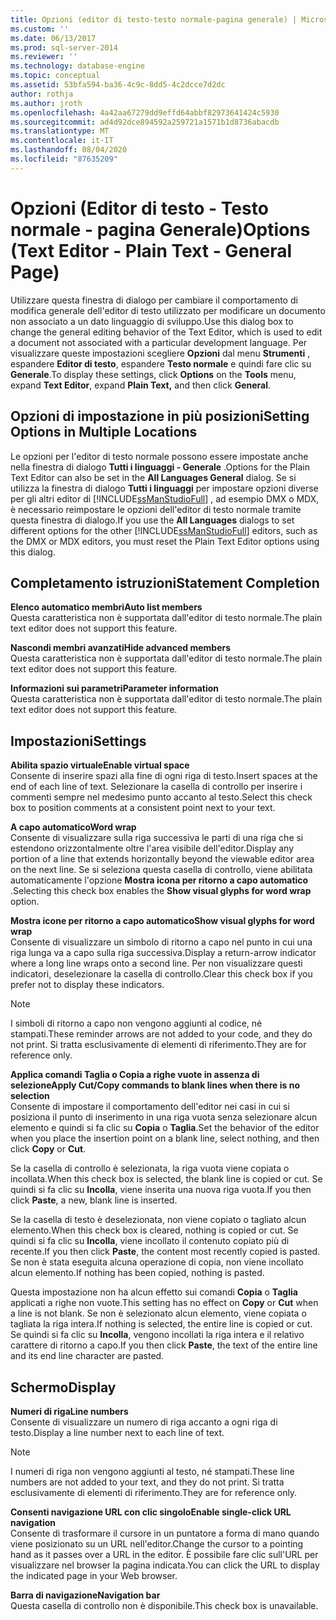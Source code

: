 ```yaml
---
title: Opzioni (editor di testo-testo normale-pagina generale) | Microsoft Docs
ms.custom: ''
ms.date: 06/13/2017
ms.prod: sql-server-2014
ms.reviewer: ''
ms.technology: database-engine
ms.topic: conceptual
ms.assetid: 53bfa594-ba36-4c9c-8dd5-4c2dcce7d2dc
author: rothja
ms.author: jroth
ms.openlocfilehash: 4a42aa67279dd9effd64abbf82973641424c5930
ms.sourcegitcommit: ad4d92dce894592a259721a1571b1d8736abacdb
ms.translationtype: MT
ms.contentlocale: it-IT
ms.lasthandoff: 08/04/2020
ms.locfileid: "87635209"
---
```

# <a name="options-text-editor---plain-text---general-page"></a><span data-ttu-id="5bbe5-102">Opzioni (Editor di testo - Testo normale - pagina Generale)</span><span class="sxs-lookup"><span data-stu-id="5bbe5-102">Options (Text Editor - Plain Text - General Page)</span></span>
  <span data-ttu-id="5bbe5-103">Utilizzare questa finestra di dialogo per cambiare il comportamento di modifica generale dell'editor di testo utilizzato per modificare un documento non associato a un dato linguaggio di sviluppo.</span><span class="sxs-lookup"><span data-stu-id="5bbe5-103">Use this dialog box to change the general editing behavior of the Text Editor, which is used to edit a document not associated with a particular development language.</span></span> <span data-ttu-id="5bbe5-104">Per visualizzare queste impostazioni scegliere **Opzioni** dal menu **Strumenti** , espandere **Editor di testo**, espandere **Testo normale** e quindi fare clic su **Generale**.</span><span class="sxs-lookup"><span data-stu-id="5bbe5-104">To display these settings, click **Options** on the **Tools** menu, expand **Text Editor**, expand **Plain Text,** and then click **General**.</span></span>  
  
## <a name="setting-options-in-multiple-locations"></a><span data-ttu-id="5bbe5-105">Opzioni di impostazione in più posizioni</span><span class="sxs-lookup"><span data-stu-id="5bbe5-105">Setting Options in Multiple Locations</span></span>  
 <span data-ttu-id="5bbe5-106">Le opzioni per l'editor di testo normale possono essere impostate anche nella finestra di dialogo **Tutti i linguaggi - Generale** .</span><span class="sxs-lookup"><span data-stu-id="5bbe5-106">Options for the Plain Text Editor can also be set in the **All Languages General** dialog.</span></span> <span data-ttu-id="5bbe5-107">Se si utilizza la finestra di dialogo **Tutti i linguaggi** per impostare opzioni diverse per gli altri editor di [!INCLUDE[ssManStudioFull](../includes/ssmanstudiofull-md.md)] , ad esempio DMX o MDX, è necessario reimpostare le opzioni dell'editor di testo normale tramite questa finestra di dialogo.</span><span class="sxs-lookup"><span data-stu-id="5bbe5-107">If you use the **All Languages** dialogs to set different options for the other [!INCLUDE[ssManStudioFull](../includes/ssmanstudiofull-md.md)] editors, such as the DMX or MDX editors, you must reset the Plain Text Editor options using this dialog.</span></span>  
  
## <a name="statement-completion"></a><span data-ttu-id="5bbe5-108">Completamento istruzioni</span><span class="sxs-lookup"><span data-stu-id="5bbe5-108">Statement Completion</span></span>  
 <span data-ttu-id="5bbe5-109">**Elenco automatico membri**</span><span class="sxs-lookup"><span data-stu-id="5bbe5-109">**Auto list members**</span></span>  
 <span data-ttu-id="5bbe5-110">Questa caratteristica non è supportata dall'editor di testo normale.</span><span class="sxs-lookup"><span data-stu-id="5bbe5-110">The plain text editor does not support this feature.</span></span>  
  
 <span data-ttu-id="5bbe5-111">**Nascondi membri avanzati**</span><span class="sxs-lookup"><span data-stu-id="5bbe5-111">**Hide advanced members**</span></span>  
 <span data-ttu-id="5bbe5-112">Questa caratteristica non è supportata dall'editor di testo normale.</span><span class="sxs-lookup"><span data-stu-id="5bbe5-112">The plain text editor does not support this feature.</span></span>  
  
 <span data-ttu-id="5bbe5-113">**Informazioni sui parametri**</span><span class="sxs-lookup"><span data-stu-id="5bbe5-113">**Parameter information**</span></span>  
 <span data-ttu-id="5bbe5-114">Questa caratteristica non è supportata dall'editor di testo normale.</span><span class="sxs-lookup"><span data-stu-id="5bbe5-114">The plain text editor does not support this feature.</span></span>  
  
## <a name="settings"></a><span data-ttu-id="5bbe5-115">Impostazioni</span><span class="sxs-lookup"><span data-stu-id="5bbe5-115">Settings</span></span>  
 <span data-ttu-id="5bbe5-116">**Abilita spazio virtuale**</span><span class="sxs-lookup"><span data-stu-id="5bbe5-116">**Enable virtual space**</span></span>  
 <span data-ttu-id="5bbe5-117">Consente di inserire spazi alla fine di ogni riga di testo.</span><span class="sxs-lookup"><span data-stu-id="5bbe5-117">Insert spaces at the end of each line of text.</span></span> <span data-ttu-id="5bbe5-118">Selezionare la casella di controllo per inserire i commenti sempre nel medesimo punto accanto al testo.</span><span class="sxs-lookup"><span data-stu-id="5bbe5-118">Select this check box to position comments at a consistent point next to your text.</span></span>  
  
 <span data-ttu-id="5bbe5-119">**A capo automatico**</span><span class="sxs-lookup"><span data-stu-id="5bbe5-119">**Word wrap**</span></span>  
 <span data-ttu-id="5bbe5-120">Consente di visualizzare sulla riga successiva le parti di una riga che si estendono orizzontalmente oltre l'area visibile dell'editor.</span><span class="sxs-lookup"><span data-stu-id="5bbe5-120">Display any portion of a line that extends horizontally beyond the viewable editor area on the next line.</span></span> <span data-ttu-id="5bbe5-121">Se si seleziona questa casella di controllo, viene abilitata automaticamente l'opzione **Mostra icona per ritorno a capo automatico** .</span><span class="sxs-lookup"><span data-stu-id="5bbe5-121">Selecting this check box enables the **Show visual glyphs for word wrap** option.</span></span>  
  
 <span data-ttu-id="5bbe5-122">**Mostra icone per ritorno a capo automatico**</span><span class="sxs-lookup"><span data-stu-id="5bbe5-122">**Show visual glyphs for word wrap**</span></span>  
 <span data-ttu-id="5bbe5-123">Consente di visualizzare un simbolo di ritorno a capo nel punto in cui una riga lunga va a capo sulla riga successiva.</span><span class="sxs-lookup"><span data-stu-id="5bbe5-123">Display a return-arrow indicator where a long line wraps onto a second line.</span></span> <span data-ttu-id="5bbe5-124">Per non visualizzare questi indicatori, deselezionare la casella di controllo.</span><span class="sxs-lookup"><span data-stu-id="5bbe5-124">Clear this check box if you prefer not to display these indicators.</span></span>  
  
> [!NOTE]  
>  <span data-ttu-id="5bbe5-125">I simboli di ritorno a capo non vengono aggiunti al codice, né stampati.</span><span class="sxs-lookup"><span data-stu-id="5bbe5-125">These reminder arrows are not added to your code, and they do not print.</span></span> <span data-ttu-id="5bbe5-126">Si tratta esclusivamente di elementi di riferimento.</span><span class="sxs-lookup"><span data-stu-id="5bbe5-126">They are for reference only.</span></span>  
  
 <span data-ttu-id="5bbe5-127">**Applica comandi Taglia o Copia a righe vuote in assenza di selezione**</span><span class="sxs-lookup"><span data-stu-id="5bbe5-127">**Apply Cut/Copy commands to blank lines when there is no selection**</span></span>  
 <span data-ttu-id="5bbe5-128">Consente di impostare il comportamento dell'editor nei casi in cui si posiziona il punto di inserimento in una riga vuota senza selezionare alcun elemento e quindi si fa clic su **Copia** o **Taglia**.</span><span class="sxs-lookup"><span data-stu-id="5bbe5-128">Set the behavior of the editor when you place the insertion point on a blank line, select nothing, and then click **Copy** or **Cut**.</span></span>  
  
 <span data-ttu-id="5bbe5-129">Se la casella di controllo è selezionata, la riga vuota viene copiata o incollata.</span><span class="sxs-lookup"><span data-stu-id="5bbe5-129">When this check box is selected, the blank line is copied or cut.</span></span> <span data-ttu-id="5bbe5-130">Se quindi si fa clic su **Incolla**, viene inserita una nuova riga vuota.</span><span class="sxs-lookup"><span data-stu-id="5bbe5-130">If you then click **Paste**, a new, blank line is inserted.</span></span>  
  
 <span data-ttu-id="5bbe5-131">Se la casella di testo è deselezionata, non viene copiato o tagliato alcun elemento.</span><span class="sxs-lookup"><span data-stu-id="5bbe5-131">When this check box is cleared, nothing is copied or cut.</span></span> <span data-ttu-id="5bbe5-132">Se quindi si fa clic su **Incolla**, viene incollato il contenuto copiato più di recente.</span><span class="sxs-lookup"><span data-stu-id="5bbe5-132">If you then click **Paste**, the content most recently copied is pasted.</span></span> <span data-ttu-id="5bbe5-133">Se non è stata eseguita alcuna operazione di copia, non viene incollato alcun elemento.</span><span class="sxs-lookup"><span data-stu-id="5bbe5-133">If nothing has been copied, nothing is pasted.</span></span>  
  
 <span data-ttu-id="5bbe5-134">Questa impostazione non ha alcun effetto sui comandi **Copia** o **Taglia** applicati a righe non vuote.</span><span class="sxs-lookup"><span data-stu-id="5bbe5-134">This setting has no effect on **Copy** or **Cut** when a line is not blank.</span></span> <span data-ttu-id="5bbe5-135">Se non è selezionato alcun elemento, viene copiata o tagliata la riga intera.</span><span class="sxs-lookup"><span data-stu-id="5bbe5-135">If nothing is selected, the entire line is copied or cut.</span></span> <span data-ttu-id="5bbe5-136">Se quindi si fa clic su **Incolla**, vengono incollati la riga intera e il relativo carattere di ritorno a capo.</span><span class="sxs-lookup"><span data-stu-id="5bbe5-136">If you then click **Paste**, the text of the entire line and its end line character are pasted.</span></span>  
  
## <a name="display"></a><span data-ttu-id="5bbe5-137">Schermo</span><span class="sxs-lookup"><span data-stu-id="5bbe5-137">Display</span></span>  
 <span data-ttu-id="5bbe5-138">**Numeri di riga**</span><span class="sxs-lookup"><span data-stu-id="5bbe5-138">**Line numbers**</span></span>  
 <span data-ttu-id="5bbe5-139">Consente di visualizzare un numero di riga accanto a ogni riga di testo.</span><span class="sxs-lookup"><span data-stu-id="5bbe5-139">Display a line number next to each line of text.</span></span>  
  
> [!NOTE]  
>  <span data-ttu-id="5bbe5-140">I numeri di riga non vengono aggiunti al testo, né stampati.</span><span class="sxs-lookup"><span data-stu-id="5bbe5-140">These line numbers are not added to your text, and they do not print.</span></span> <span data-ttu-id="5bbe5-141">Si tratta esclusivamente di elementi di riferimento.</span><span class="sxs-lookup"><span data-stu-id="5bbe5-141">They are for reference only.</span></span>  
  
 <span data-ttu-id="5bbe5-142">**Consenti navigazione URL con clic singolo**</span><span class="sxs-lookup"><span data-stu-id="5bbe5-142">**Enable single-click URL navigation**</span></span>  
 <span data-ttu-id="5bbe5-143">Consente di trasformare il cursore in un puntatore a forma di mano quando viene posizionato su un URL nell'editor.</span><span class="sxs-lookup"><span data-stu-id="5bbe5-143">Change the cursor to a pointing hand as it passes over a URL in the editor.</span></span> <span data-ttu-id="5bbe5-144">È possibile fare clic sull'URL per visualizzare nel browser la pagina indicata.</span><span class="sxs-lookup"><span data-stu-id="5bbe5-144">You can click the URL to display the indicated page in your Web browser.</span></span>  
  
 <span data-ttu-id="5bbe5-145">**Barra di navigazione**</span><span class="sxs-lookup"><span data-stu-id="5bbe5-145">**Navigation bar**</span></span>  
 <span data-ttu-id="5bbe5-146">Questa casella di controllo non è disponibile.</span><span class="sxs-lookup"><span data-stu-id="5bbe5-146">This check box is unavailable.</span></span>  
  
  
